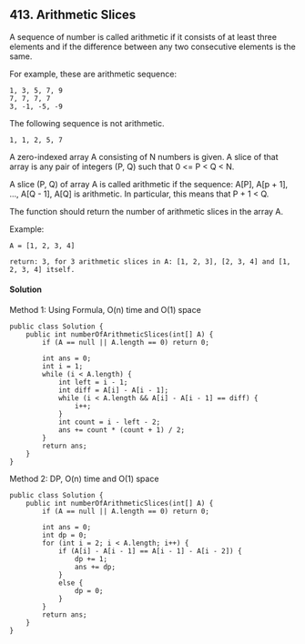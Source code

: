 ## 413. Arithmetic Slices
A sequence of number is called arithmetic if it consists of at least three elements and if the difference between any two consecutive elements is the same.

For example, these are arithmetic sequence:
~~~
1, 3, 5, 7, 9
7, 7, 7, 7
3, -1, -5, -9
~~~

The following sequence is not arithmetic.
~~~
1, 1, 2, 5, 7
~~~
A zero-indexed array A consisting of N numbers is given. A slice of that array is any pair of integers (P, Q) such that 0 <= P < Q < N.

A slice (P, Q) of array A is called arithmetic if the sequence:
A[P], A[p + 1], ..., A[Q - 1], A[Q] is arithmetic. In particular, this means that P + 1 < Q.

The function should return the number of arithmetic slices in the array A.


Example:
~~~
A = [1, 2, 3, 4]

return: 3, for 3 arithmetic slices in A: [1, 2, 3], [2, 3, 4] and [1, 2, 3, 4] itself.
~~~

#### Solution
Method 1: Using Formula, O(n) time and O(1) space
~~~
public class Solution {
    public int numberOfArithmeticSlices(int[] A) {
        if (A == null || A.length == 0) return 0;

        int ans = 0;
        int i = 1;
        while (i < A.length) {
            int left = i - 1;
            int diff = A[i] - A[i - 1];
            while (i < A.length && A[i] - A[i - 1] == diff) {
                i++;
            }
            int count = i - left - 2;
            ans += count * (count + 1) / 2;
        }
        return ans;
    }
}
~~~

Method 2: DP, O(n) time and O(1) space
~~~
public class Solution {
    public int numberOfArithmeticSlices(int[] A) {
        if (A == null || A.length == 0) return 0;

        int ans = 0;
        int dp = 0;
        for (int i = 2; i < A.length; i++) {
            if (A[i] - A[i - 1] == A[i - 1] - A[i - 2]) {
                dp += 1;
                ans += dp;
            }
            else {
                dp = 0;
            }
        }
        return ans;
    }
}
~~~
